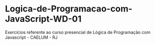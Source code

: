 # Logica-de-Programacao-com-JavaScript-WD-01
Exercícios referente ao curso presencial de Lógica de Programação com Javascript - CAELUM - RJ
